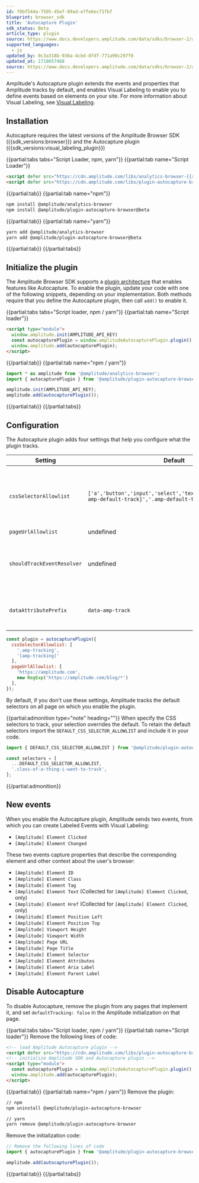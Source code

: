 ```yaml
---
id: f0bf544a-7505-45ef-89ad-e7fe6ec71fbf
blueprint: browser_sdk
title: 'Autocapture Plugin'
sdk_status: Beta
article_type: plugin
source: https://www.docs.developers.amplitude.com/data/sdks/browser-2/autocapture/
supported_languages:
  - js
updated_by: 0c3a318b-936a-4cbd-8fdf-771a90c297f0
updated_at: 1718657468
source: https://www.docs.developers.amplitude.com/data/sdks/browser-2/autocapture/
---
```

Amplitude's Autocapture plugin extends the events and properties that Amplitude tracks by default, and enables Visual Labeling to enable you to define events based on elements on your site. For more information about Visual Labeling, see [Visual Labeling](/docs/data/visual-labeling).

## Installation

Autocapture requires the latest versions of the Amplitude Browser SDK ({{sdk_versions:browser}}) and the Autocapture plugin ({{sdk_versions:visual_labeling_plugin}})

{{partial:tabs tabs="Script Loader, npm, yarn"}}
{{partial:tab name="Script Loader"}}
```html
<script defer src="https://cdn.amplitude.com/libs/analytics-browser-{{sdk_versions:browser}}-min.js.gz"></script>
<script defer src="https://cdn.amplitude.com/libs/plugin-autocapture-browser-{{sdk_versions:visual_labeling_plugin}}-min.js.gz"></script>
```
{{/partial:tab}}
{{partial:tab name="npm"}}
```bash
npm install @amplitude/analytics-browser
npm install @amplitude/plugin-autocapture-browser@beta
```
{{/partial:tab}}
{{partial:tab name="yarn"}}
```bash
yarn add @amplitude/analytics-browser
yarn add @amplitude/plugin-autocapture-browser@beta
```
{{/partial:tab}}
{{/partial:tabs}}

## Initialize the plugin

The Amplitude Browser SDK supports a [plugin architecture](/docs/sdks/sdk-plugins) that enables features like Autocapture. To enable the plugin, update your code with one of the following snippets, depending on your implementation. Both methods require that you define the Autocapture plugin, then call `add()` to enable it.

{{partial:tabs tabs="Script loader, npm / yarn"}}
{{partial:tab name="Script loader"}}
```html
<script type="module">
  window.amplitude.init(AMPLITUDE_API_KEY)
  const autocapturePlugin = window.amplitudeAutocapturePlugin.plugin();
  window.amplitude.add(autocapturePlugin);
</script>
```
{{/partial:tab}}
{{partial:tab name="npm / yarn"}}
```js
import * as amplitude from '@amplitude/analytics-browser';
import { autocapturePlugin } from '@amplitude/plugin-autocapture-browser';

amplitude.init(AMPLITUDE_API_KEY);
amplitude.add(autocapturePlugin());
```
{{/partial:tab}}
{{/partial:tabs}}

## Configuration

The Autocapture plugin adds four settings that help you configure what the plugin tracks.

| <div class="big-column">Setting</div>                   | Default                                                                                              | Description                                                                                        |
| -------------------------- | ---------------------------------------------------------------------------------------------------- | -------------------------------------------------------------------------------------------------- |
| `cssSelectorAllowlist`     | `['a','button','input','select','textarea','label','[data-amp-default-track]','.amp-default-track']` | String[]. Accepts one or more CSS selectors that define which elements on the page to track.         |
| `pageUrlAllowlist`         | undefined                                                                                            | `(string|RegExp)[]`. Defines the URL, URLs, or URL pattern on which Amplitude tracks default events |
| `shouldTrackEventResolver` | undefined                                                                                            | Function. Programatically determines if Amplitude should or shouldn't track an event.              |
| `dataAttributePrefix`      | `data-amp-track`                                                                                     | Allows the plugin to capture data attributes as an event property                                  |

```js
const plugin = autocapturePlugin({
  cssSelectorAllowlist: [
    '.amp-tracking',
    '[amp-tracking]'
  ],
  pageUrlAllowlist: [
    'https://amplitude.com',
    new RegExp('https://amplitude.com/blog/*')
  ],
});
```

By default, if you don't use these settings, Amplitude tracks the default selectors on all page on which you enable the plugin.

{{partial:admonition type="note" heading=""}}
When specify the CSS selectors to track, your selection overrides the default. To retain the default selectors import the `DEFAULT_CSS_SELECTOR_ALLOWLIST` and include it in your code.

```js
import { DEFAULT_CSS_SELECTOR_ALLOWLIST } from '@amplitude/plugin-autocapture-browser';

const selectors = [
  ...DEFAULT_CSS_SELECTOR_ALLOWLIST,
  '.class-of-a-thing-i-want-to-track',
];
```
{{/partial:admonition}}

## New events

When you enable the Autocapture plugin, Amplitude sends two events, from which you can create Labeled Events with Visual Labeling:

- `[Amplitude] Element Clicked`
- `[Amplitude] Element Changed`

These two events capture properties that describe the corresponding element and other context about the user's browser:

<!-- vale off-->
- `[Amplitude] Element ID`
- `[Amplitude] Element Class`
- `[Amplitude] Element Tag`
- `[Amplitude] Element Text` (Collected for `[Amplitude] Element Clicked`, only) 
- `[Amplitude] Element Href` (Collected for `[Amplitude] Element Clicked`, only)
- `[Amplitude] Element Position Left`
- `[Amplitude] Element Position Top`
- `[Amplitude] Viewport Height`
- `[Amplitude] Viewport Width`
- `[Amplitude] Page URL`
- `[Amplitude] Page Title`
- `[Amplitude] Element Selector`
- `[Amplitude] Element Attributes`
- `[Amplitude] Element Aria Label`
- `[Amplitude] Element Parent Label`
<!-- vale on-->

## Disable Autocapture

To disable Autocapture, remove the plugin from any pages that implement it, and set `defaultTracking: false` in the Amplitude initialization on that page.

{{partial:tabs tabs="Script loader, npm / yarn"}}
{{partial:tab name="Script loader"}}
Remove the following lines of code:

```html
<!-- load Amplitude Autocapture plugin -->
<script defer src="https://cdn.amplitude.com/libs/plugin-autocapture-browser-{{sdk_versions:visual_labeling_plugin}}-min.js.gz"></script>
<!-- initialize Amplitude SDK and Autocapture plugin -->
<script type="module">
  const autocapturePlugin = window.amplitudeAutocapturePlugin.plugin();
  window.amplitude.add(autocapturePlugin);
</script>
```
{{/partial:tab}}
{{partial:tab name="npm / yarn"}}
Remove the plugin:

```bash
// npm
npm uninstall @amplitude/plugin-autocapture-browser

// yarn
yarn remove @amplitude/plugin-autocapture-browser
```

Remove the initialization code:

```javascript
// Remove the following lines of code
import { autocapturePlugin } from '@amplitude/plugin-autocapture-browser';

amplitude.add(autocapturePlugin());
```
{{/partial:tab}}
{{/partial:tabs}}
